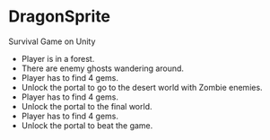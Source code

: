 # DragonSprite
Survival Game on Unity

* Player is in a forest. 
* There are enemy ghosts wandering around.
* Player has to find 4 gems.
* Unlock the portal to go to the desert world with Zombie enemies.
* Player has to find 4 gems.
* Unlock the portal to the final world.
* Player has to find 4 gems.
* Unlock the portal to beat the game.


